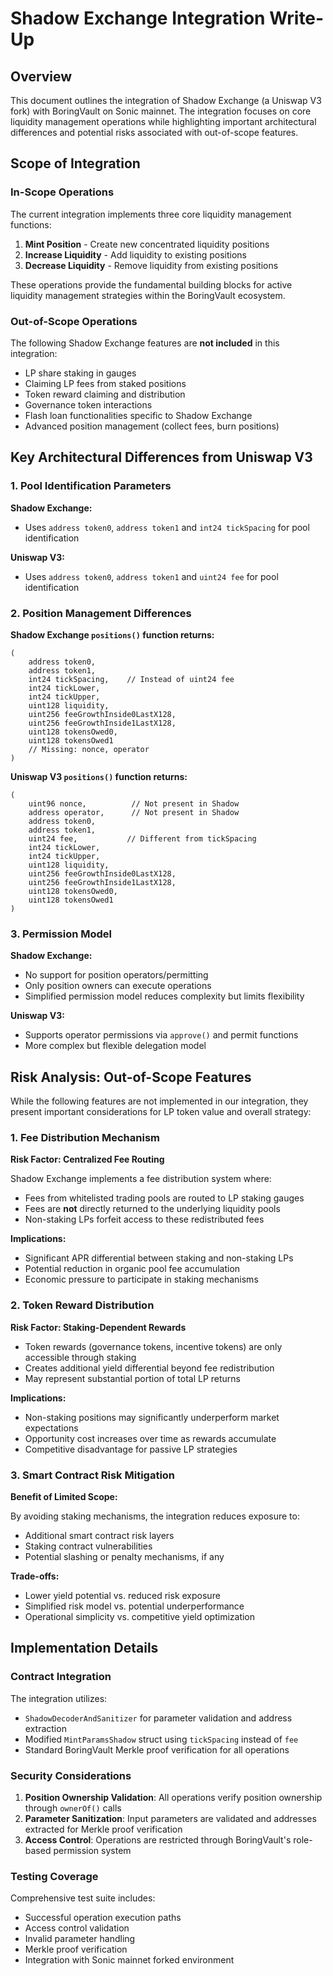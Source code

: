 # Shadow Exchange Integration Write-Up

## Overview

This document outlines the integration of Shadow Exchange (a Uniswap V3 fork) with BoringVault on Sonic mainnet. The integration focuses on core liquidity management operations while highlighting important architectural differences and potential risks associated with out-of-scope features.

## Scope of Integration

### In-Scope Operations

The current integration implements three core liquidity management functions:

1. **Mint Position** - Create new concentrated liquidity positions
2. **Increase Liquidity** - Add liquidity to existing positions  
3. **Decrease Liquidity** - Remove liquidity from existing positions

These operations provide the fundamental building blocks for active liquidity management strategies within the BoringVault ecosystem.

### Out-of-Scope Operations

The following Shadow Exchange features are **not included** in this integration:

- LP share staking in gauges
- Claiming LP fees from staked positions
- Token reward claiming and distribution
- Governance token interactions
- Flash loan functionalities specific to Shadow Exchange
- Advanced position management (collect fees, burn positions)

## Key Architectural Differences from Uniswap V3

### 1. Pool Identification Parameters

**Shadow Exchange:**
- Uses `address token0`, `address token1` and `int24 tickSpacing` for pool identification

**Uniswap V3:**
- Uses `address token0`, `address token1` and `uint24 fee` for pool identification

### 2. Position Management Differences

**Shadow Exchange `positions()` function returns:**
```solidity
(
    address token0,
    address token1, 
    int24 tickSpacing,    // Instead of uint24 fee
    int24 tickLower,
    int24 tickUpper,
    uint128 liquidity,
    uint256 feeGrowthInside0LastX128,
    uint256 feeGrowthInside1LastX128,
    uint128 tokensOwed0,
    uint128 tokensOwed1
    // Missing: nonce, operator
)
```

**Uniswap V3 `positions()` function returns:**
```solidity
(
    uint96 nonce,          // Not present in Shadow
    address operator,      // Not present in Shadow  
    address token0,
    address token1,
    uint24 fee,           // Different from tickSpacing
    int24 tickLower,
    int24 tickUpper,
    uint128 liquidity,
    uint256 feeGrowthInside0LastX128,
    uint256 feeGrowthInside1LastX128,
    uint128 tokensOwed0,
    uint128 tokensOwed1
)
```

### 3. Permission Model

**Shadow Exchange:**
- No support for position operators/permitting
- Only position owners can execute operations
- Simplified permission model reduces complexity but limits flexibility

**Uniswap V3:**
- Supports operator permissions via `approve()` and permit functions
- More complex but flexible delegation model

## Risk Analysis: Out-of-Scope Features

While the following features are not implemented in our integration, they present important considerations for LP token value and overall strategy:

### 1. Fee Distribution Mechanism

**Risk Factor: Centralized Fee Routing**

Shadow Exchange implements a fee distribution system where:
- Fees from whitelisted trading pools are routed to LP staking gauges
- Fees are **not** directly returned to the underlying liquidity pools
- Non-staking LPs forfeit access to these redistributed fees

**Implications:**
- Significant APR differential between staking and non-staking LPs
- Potential reduction in organic pool fee accumulation
- Economic pressure to participate in staking mechanisms

### 2. Token Reward Distribution

**Risk Factor: Staking-Dependent Rewards**

- Token rewards (governance tokens, incentive tokens) are only accessible through staking
- Creates additional yield differential beyond fee redistribution
- May represent substantial portion of total LP returns

**Implications:**
- Non-staking positions may significantly underperform market expectations
- Opportunity cost increases over time as rewards accumulate
- Competitive disadvantage for passive LP strategies

### 3. Smart Contract Risk Mitigation

**Benefit of Limited Scope:**

By avoiding staking mechanisms, the integration reduces exposure to:
- Additional smart contract risk layers
- Staking contract vulnerabilities
- Potential slashing or penalty mechanisms, if any

**Trade-offs:**
- Lower yield potential vs. reduced risk exposure
- Simplified risk model vs. potential underperformance
- Operational simplicity vs. competitive yield optimization

## Implementation Details

### Contract Integration

The integration utilizes:
- `ShadowDecoderAndSanitizer` for parameter validation and address extraction
- Modified `MintParamsShadow` struct using `tickSpacing` instead of `fee`
- Standard BoringVault Merkle proof verification for all operations

### Security Considerations

1. **Position Ownership Validation**: All operations verify position ownership through `ownerOf()` calls
2. **Parameter Sanitization**: Input parameters are validated and addresses extracted for Merkle proof verification
3. **Access Control**: Operations are restricted through BoringVault's role-based permission system

### Testing Coverage

Comprehensive test suite includes:
- Successful operation execution paths
- Access control validation
- Invalid parameter handling
- Merkle proof verification
- Integration with Sonic mainnet forked environment
